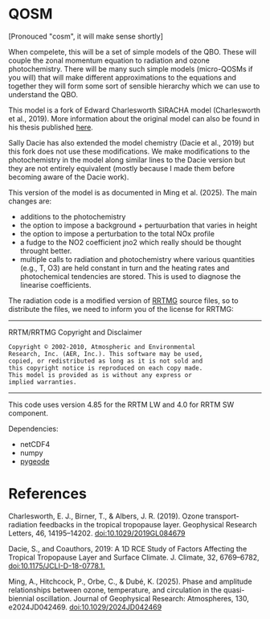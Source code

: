 # QOSM

[Pronouced "cosm", it will make sense shortly]

When compelete, this will be a set of simple models of the QBO. These will couple the 
zonal momentum equation to radiation and ozone photochemistry. There will be
many such simple models (micro-QOSMs if you will) that will make
different approximations to the equations and together they will form some sort
of sensible hierarchy which we can use to understand the QBO.

This model is a fork of Edward Charlesworth SIRACHA model (Charlesworth et al., 2019).
More information about the original model can also be found in his thesis published 
[here](https://api.mountainscholar.org/server/api/core/bitstreams/e9e84e9f-2bbd-49e3-85a8-25bf547b5a46/content).

Sally Dacie has also extended the model chemistry (Dacie et al., 2019) but this fork
does not use these modifications. We make modifications to the photochemistry in the model
along similar lines to the Dacie version but they are not entirely equivalent (mostly
because I made them before becoming aware of the Dacie work).

This version of the model is as documented in Ming et al. (2025). The main changes are:
- additions to the photochemistry
- the option to impose a background + pertuurbation that varies in height
- the option to impose a perturbation to the total NOx profile
- a fudge to the NO2 coefficient jno2 which really should be thought throught better.
- multiple calls to radiation and photochemistry where various quantities  (e.g., T, O3)
are held constant in turn and the heating rates and photochemical tendencies are stored.
This is used to diagnose the linearise coefficients.

The radiation code is a modified version of [RRTMG](http://rtweb.aer.com/rrtm_frame.html)
source files, so to distribute the files, we need to inform you of the license for RRTMG:

-----------------------------------------------------------------------
RRTM/RRTMG Copyright and Disclaimer

    Copyright © 2002-2010, Atmospheric and Environmental 
    Research, Inc. (AER, Inc.). This software may be used, 
    copied, or redistributed as long as it is not sold and 
    this copyright notice is reproduced on each copy made. 
    This model is provided as is without any express or 
    implied warranties. 
-----------------------------------------------------------------------

This code uses version 4.85 for the RRTM LW and 4.0 for RRTM SW component.

Dependencies:
- netCDF4
- numpy
- [pygeode](https://pygeode.github.io/index.html)

# References

Charlesworth, E. J., Birner, T., & Albers, J. R. (2019). Ozone transport-radiation feedbacks in the tropical tropopause layer. Geophysical Research Letters, 46, 14195–14202. [doi:10.1029/2019GL084679](https://doi.org/10.1029/2019GL084679)

Dacie, S., and Coauthors, 2019: A 1D RCE Study of Factors Affecting the Tropical Tropopause Layer and Surface Climate. J. Climate, 32, 6769–6782, [doi:10.1175/JCLI-D-18-0778.1.](https://doi.org/10.1175/JCLI-D-18-0778.1.)

Ming, A., Hitchcock, P., Orbe, C., & Dubé, K. (2025). Phase and amplitude relationships between ozone, temperature, and circulation in the quasi-biennial oscillation. Journal of Geophysical Research: Atmospheres, 130, e2024JD042469. [doi:10.1029/2024JD042469](https://doi.org/10.1029/2024JD042469)




